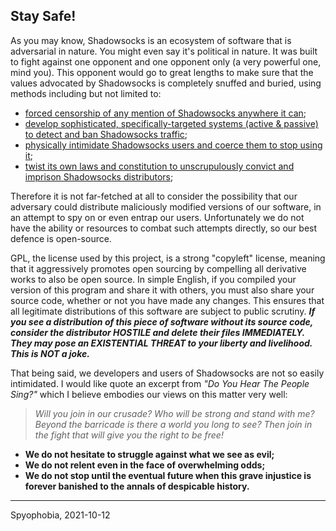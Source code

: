 ## Stay Safe!

As you may know, Shadowsocks is an ecosystem of software that is adversarial in nature. You might even say it's political in nature. It was built to fight against one opponent and one opponent only (a very powerful one, mind you). This opponent would go to great lengths to make sure that the values advocated by Shadowsocks is completely snuffed and buried, using methods including but not limited to:

 - [forced censorship of any mention of Shadowsocks anywhere it can](https://web.archive.org/web/20210307021605/https://www.baidu.com/s?ie=UTF-8&wd=shadowsocks);
 - [develop sophisticated, specifically-targeted systems (active & passive) to detect and ban Shadowsocks traffic](https://web.archive.org/web/20201204181712/https://blog.torproject.org/learning-more-about-gfws-active-probing-system);
 - [physically intimidate Shadowsocks users and coerce them to stop using it](https://web.archive.org/web/20211010001125/https://difang.gmw.cn/roll2/2020-07/29/content_123387620.htm);
 - [twist its own laws and constitution to unscrupulously convict and imprison Shadowsocks distributors](https://web.archive.org/web/20211006150300/https://zj.qq.com/a/20180620/020541.htm);

Therefore it is not far-fetched at all to consider the possibility that our adversary could distribute maliciously modified versions of our software, in an attempt to spy on or even entrap our users. Unfortunately we do not have the ability or resources to combat such attempts directly, so our best defence is open-source.

GPL, the license used by this project, is a strong "copyleft" license, meaning that it aggressively promotes open sourcing by compelling all derivative works to also be open source. In simple English, if you compiled your version of this program and share it with others, you must also share your source code, whether or not you have made any changes. This ensures that all legitimate distributions of this software are subject to public scrutiny. ***If you see a distribution of this piece of software without its source code, consider the distributor HOSTILE and delete their files IMMEDIATELY. They may pose an EXISTENTIAL THREAT to your liberty and livelihood. This is NOT a joke.***

That being said, we developers and users of Shadowsocks are not so easily intimidated. I would like quote an excerpt from *"Do You Hear The People Sing?"* which I believe embodies our views on this matter very well:

> *Will you join in our crusade? Who will be strong and stand with me?*
> *Beyond the barricade is there a world you long to see?*
> *Then join in the fight that will give you the right to be free!*

 - **We do not hesitate to struggle against what we see as evil;**
 - **We do not relent even in the face of overwhelming odds;**
 - **We do not stop until the eventual future when this grave injustice is forever banished to the annals of despicable history.**

 ---

 Spyophobia, 2021-10-12

